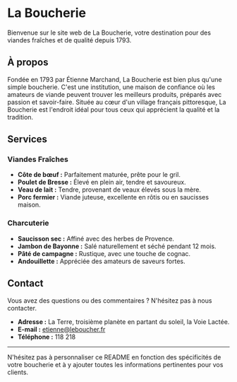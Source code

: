 

# La Boucherie

Bienvenue sur le site web de La Boucherie, votre destination pour des viandes fraîches et de qualité depuis 1793.

## À propos

Fondée en 1793 par Étienne Marchand, La Boucherie est bien plus qu'une simple boucherie. C'est une institution, une maison de confiance où les amateurs de viande peuvent trouver les meilleurs produits, préparés avec passion et savoir-faire. Située au cœur d'un village français pittoresque, La Boucherie est l'endroit idéal pour tous ceux qui apprécient la qualité et la tradition.

## Services

### Viandes Fraîches

- **Côte de bœuf :** Parfaitement maturée, prête pour le gril.
- **Poulet de Bresse :** Élevé en plein air, tendre et savoureux.
- **Veau de lait :** Tendre, provenant de veaux élevés sous la mère.
- **Porc fermier :** Viande juteuse, excellente en rôtis ou en saucisses maison.

### Charcuterie

- **Saucisson sec :** Affiné avec des herbes de Provence.
- **Jambon de Bayonne :** Salé naturellement et séché pendant 12 mois.
- **Pâté de campagne :** Rustique, avec une touche de cognac.
- **Andouillette :** Appréciée des amateurs de saveurs fortes.

## Contact

Vous avez des questions ou des commentaires ? N'hésitez pas à nous contacter.

- **Adresse :** La Terre, troisième planète en partant du soleil, la Voie Lactée.
- **E-mail :** etienne@leboucher.fr
- **Téléphone :** 118 218

---

N'hésitez pas à personnaliser ce README en fonction des spécificités de votre boucherie et à y ajouter toutes les informations pertinentes pour vos clients.
